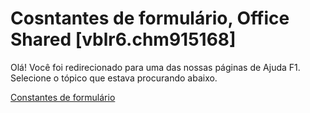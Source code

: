 
# Cosntantes de formulário, Office Shared [vblr6.chm915168]

Olá! Você foi redirecionado para uma das nossas páginas de Ajuda F1. Selecione o tópico que estava procurando abaixo.

[Constantes de formulário](http://msdn.microsoft.com/library/ed5817aa-1233-24c4-cb87-7747699ae899%28Office.15%29.aspx)

